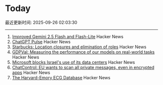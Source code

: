 # Today

最近更新时间: 2025-09-26 02:03:30

--- 
1. [Improved Gemini 2.5 Flash and Flash-Lite](https://developers.googleblog.com/en/continuing-to-bring-you-our-latest-models-with-an-improved-gemini-2-5-flash-and-flash-lite-release/) Hacker News
2. [ChatGPT Pulse](https://openai.com/index/introducing-chatgpt-pulse/) Hacker News
3. [Starbucks: Location closures and elimination of roles](https://about.starbucks.com/press/2025/message-from-brian-an-important-update/) Hacker News
4. [GDPVal: Measuring the performance of our models on real-world tasks](https://openai.com/index/gdpval/) Hacker News
5. [Microsoft blocks Israel's use of its data centers](https://www.engadget.com/big-tech/microsoft-blocks-israels-use-of-its-data-centers-for-mass-surveillance-of-palestinians-170107061.html) Hacker News
6. [ChatControl: EU wants to scan all private messages, even in encrypted apps](https://metalhearf.fr/posts/chatcontrol-wants-your-private-messages/) Hacker News
7. [The Harvard-Emory ECG Database](https://bdsp.io/content/heedb/4.0/) Hacker News
